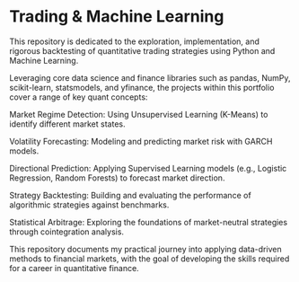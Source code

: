 # Trading & Machine Learning 

This repository is dedicated to the exploration, implementation, and rigorous backtesting of quantitative trading strategies using Python and Machine Learning.

Leveraging core data science and finance libraries such as pandas, NumPy, scikit-learn, statsmodels, and yfinance, the projects within this portfolio cover a range of key quant concepts:

Market Regime Detection: Using Unsupervised Learning (K-Means) to identify different market states.

Volatility Forecasting: Modeling and predicting market risk with GARCH models.

Directional Prediction: Applying Supervised Learning models (e.g., Logistic Regression, Random Forests) to forecast market direction.

Strategy Backtesting: Building and evaluating the performance of algorithmic strategies against benchmarks.

Statistical Arbitrage: Exploring the foundations of market-neutral strategies through cointegration analysis.

This repository documents my practical journey into applying data-driven methods to financial markets, with the goal of developing the skills required for a career in quantitative finance.

